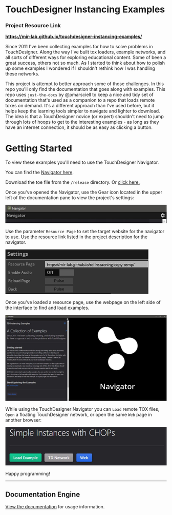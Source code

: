 # TouchDesigner Instancing Examples
### Project Resource Link  
**https://mir-lab.github.io/touchdesigner-instancing-examples/**

Since 2011 I've been collecting examples for how to solve problems in TouchDesigner. Along the way I've built tox loaders, example networks, and all sorts of different ways for exploring educational content. Some of been a great success, others not so much. As I started to think about how to polish up some examples I wondered if I shouldn't rethink how I was handling these networks. 

This project is attempt to better approach some of those challenges. In this repo you'll only find the documentation that goes along with examples. This repo uses `just-the-docs` by @pmarsciell to keep a nice and tidy set of documentation that's used as a companion to a repo that loads remote toxes on demand. It's a different approach than I've used before, but it helps keep the learning tools simpler to navigate and lighter to download. The idea is that a TouchDesigner novice (or expert) shouldn't need to jump through lots of hoops to get to the interesting examples - as long as they have an internet connection, it should be as easy as clicking a button. 

# Getting Started
To view these examples you'll need to use the TouchDesigner Navigator.

You can find the [Navigator here](https://github.com/mir-lab/touchdesigner-resource-navigator).

Download the toe file from the `/release` directory. Or [click here.](https://github.com/mir-lab/touchdesigner-resource-navigator/raw/main/release/navigator.toe)

Once you've opened the Navigator, use the Gear icon located in the upper left of the documentation pane to view the project's settings:

![](assets/readme-imgs/settings-gear.jpg)

Use the parameter `Resource Page` to set the target website for the navigator to use. Use the resource link listed in the project description for the navigator.

![](assets/readme-imgs/settings.jpg)

Once you've loaded a resource page, use the webpage on the left side of the interface to find and load examples.

![](assets/readme-imgs/resource-nav-ui.jpg)

While using the TouchDesigner Navigator you can `Load` remote TOX files, `Open` a floating TouchDesigner network, or open the same `Web` page in another browser:

![](assets/readme-imgs/actions.jpg)

Happy programming!

----

## Documentation Engine

[View the documentation](https://pmarsceill.github.io/just-the-docs/) for usage information.

